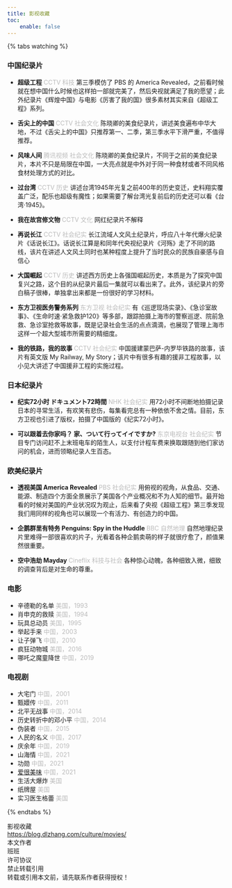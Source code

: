 ```yaml
---
title: 影视收藏
toc:
    enable: false
---
```


{% tabs watching %}

<!-- tab 纪录片 -->
### 中国纪录片

- **超级工程** <font color=#bbb>CCTV 科技</font>
第三季模仿了 PBS 的 America Revealed，之前看时候就在想中国什么时候也这样拍一部就完美了，然后央视就满足了我的愿望；此外纪录片《辉煌中国》与电影《厉害了我的国》很多素材其实来自《超级工程》系列。

- **舌尖上的中国** <font color=#bbb>CCTV 社会文化</font>
陈晓卿的美食纪录片，讲述美食遍布中华大地，不过《舌尖上的中国》只推荐第一、二季，第三季水平下滑严重，不值得推荐。

- **风味人间** <font color=#bbb>腾讯视频 社会文化</font>
陈晓卿的美食纪录片，不同于之前的美食纪录片，本片不只是局限在中国，一大亮点就是中外对于同一种食材或者不同风格食材处理方式的对比。

- **过台湾** <font color=#bbb>CCTV 历史</font>
讲述台湾1945年光复之前400年的历史变迁，史料翔实覆盖广泛，配乐也超级有魔性；如果需要了解台湾光复前后的历史还可以看《台湾·1945》。

- **我在故宫修文物** <font color=#bbb>CCTV 文化</font>
网红纪录片不解释

- **再说长江** <font color=#bbb>CCTV 社会纪实</font>
长江流域人文风土纪录片，呼应八十年代爆火纪录片《话说长江》。话说长江算是和同年代央视纪录片《河殇》走了不同的路线，该片在讲述人文风土同时也某种程度上提升了当时民众的民族自豪感与自信心

- **大国崛起** <font color=#bbb>CCTV 历史</font>
讲述西方历史上各强国崛起历史，本质是为了探究中国复兴之路，这个目的从纪录片最后一集就可以看出来了。此外，该纪录片的旁白稿子很棒，单独拿出来都是一份很好的学习材料。

- **东方卫视医务警务系列** <font color=#bbb>东方卫视 社会纪实</font>
有《巡逻现场实录》、《急诊室故事》、《生命时速·紧急救护120》等多部，跟踪拍摄上海市的警察巡逻、院前急救、急诊室抢救等故事，既是记录社会生活的点点滴滴，也展现了管理上海市这样一个超大型城市所需要的精细度。

- **我的铁路，我的故事** <font color=#bbb>CCTV 社会纪实</font>
中国援建蒙巴萨-内罗毕铁路的故事，该片有英文版 My Railway, My Story；该片中有很多有趣的援非工程故事，以小见大讲述了中国援非工程的实施过程。

### 日本纪录片

- **纪实72小时 ドキュメント72時間** <font color=#bbb>NHK 社会纪实</font>
用72小时不间断地拍摄记录日本的寻常生活，有欢笑有悲伤，每集看完总有一种依依不舍之情。目前，东方卫视也引进了版权，拍摄了中国版的《纪实72小时》。

- **可以跟着去你家吗？ 家、ついて行ってイイですか?** <font color=#bbb>东京电视台 社会纪实</font>
节目专门访问赶不上末班电车的陌生人，以支付计程车费来换取跟随到他们家访问的机会，进而领略纪录人生百态。

### 欧美纪录片

- **透视美国 America Revealed** <font color=#bbb>PBS 社会纪实</font>
用俯视的视角，从食品、交通、能源、制造四个方面全景展示了美国各个产业概况和不为人知的细节。最开始看的时候对美国的产业状况叹为观止，后来看了央视《超级工程》第三季发现我们用同样的视角也可以展现一个有活力、有创造力的中国。

- **企鹅群里有特务 Penguins: Spy in the Huddle** <font color=#bbb>BBC 自然地理</font>
自然地理纪录片里难得一部很喜欢的片子，光看着各种企鹅卖萌的样子就很疗愈了，颜值果然很重要。

- **空中浩劫 Mayday** <font color=#bbb>Cineflix 科技与社会</font>
各种惊心动魄，各种细致入微，细致的调查背后是对生命的尊重。
<!-- endtab -->

<!-- tab 影视剧 -->
### 电影

- 辛德勒的名单 <font color=#bbb>美国，1993</font>
- 肖申克的救赎 <font color=#bbb>美国，1994</font>
- 玩具总动员 <font color=#bbb>美国，1995</font>
- 举起手来 <font color=#bbb>中国，2003</font>
- 让子弹飞 <font color=#bbb>中国，2010</font>
- 疯狂动物城 <font color=#bbb>美国，2016</font>
- 哪吒之魔童降世 <font color=#bbb>中国，2019</font>

### 电视剧

- 大宅门 <font color=#bbb>中国，2001</font>
- 甄嬛传 <font color=#bbb>中国，2011</font>
- 北平无战事 <font color=#bbb>中国，2014</font>
- 历史转折中的邓小平 <font color=#bbb>中国，2014</font>
- 伪装者 <font color=#bbb>中国，2015</font>
- 人民的名义 <font color=#bbb>中国，2017</font>
- 庆余年  <font color=#bbb>中国，2019</font>
- 山海情 <font color=#bbb>中国，2021</font>
- 功勋 <font color=#bbb>中国，2021</font>
- [爱很美味](/post/61/) <font color=#bbb>中国，2021</font>
- 生活大爆炸 <font color=#bbb>美国</font>
- 纸牌屋 <font color=#bbb>美国</font>
- 实习医生格蕾 <font color=#bbb>美国</font>
<!-- endtab -->

{% endtabs %}


<!-- LICENSE SECTION
*****************************************************
*****************************************************
-->

<div class="license">
    <div class="license-title">影视收藏</div>
    <div class="license-link">
        <a href="https://blog.dlzhang.com/culture/movies/" rel="external nofollow noopener" target="_blank">https://blog.dlzhang.com/culture/movies/</a>
    </div>
    <div class="license-meta">
        <div class="license-meta-item">
            <div class="license-meta-title">本文作者</div>
            <div class="license-meta-text">班班</div>
        </div>
        <div class="license-meta-item">
            <div class="license-meta-title">许可协议</div>
            <div class="license-meta-text">禁止转载引用</div>
        </div>
    </div>
    <div class="license-statement">转载或引用本文前，请先联系作者获得授权！</div>
</div>